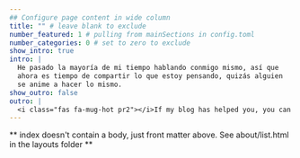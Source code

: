 ```yaml
---
## Configure page content in wide column
title: "" # leave blank to exclude
number_featured: 1 # pulling from mainSections in config.toml
number_categories: 0 # set to zero to exclude
show_intro: true
intro: |
  He pasado la mayoría de mi tiempo hablando conmigo mismo, así que
  ahora es tiempo de compartir lo que estoy pensando, quizás alguien 
  se anime a hacer lo mismo. 
show_outro: false
outro: |
  <i class="fas fa-mug-hot pr2"></i>If my blog has helped you, you can [buy me a coffee](https://ko-fi.com/)!
---
```


** index doesn't contain a body, just front matter above.
See about/list.html in the layouts folder **
